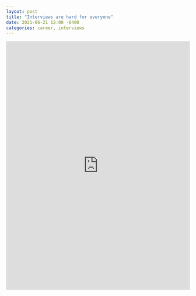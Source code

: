 ```yaml
---
layout: post
title: "Interviews are hard for everyone"
date: 2021-06-21 12:00 -0400
categories: career, interviews
---
```

<iframe src="https://www.linkedin.com/embed/feed/update/urn:li:share:6812769571775365120" height="682" width="504" frameborder="0" allowfullscreen="" title="Embedded post"></iframe>
